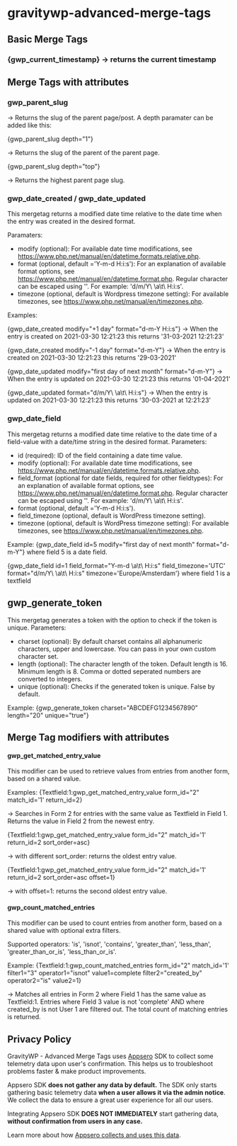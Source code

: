 # gravitywp-advanced-merge-tags

## Basic Merge Tags<br>
### {gwp_current_timestamp} -> returns the current timestamp

## Merge Tags with attributes
### gwp_parent_slug

-> Returns the slug of the parent page/post. A depth paramater can be added like this:

{gwp_parent_slug depth="1"}

-> Returns the slug of the parent of the parent page.

{gwp_parent_slug depth="top"}

-> Returns the highest parent page slug.

### gwp_date_created / gwp_date_updated
This mergetag returns a modified date time relative to the date time when the entry was created in the desired format. 

Paramaters:
- modify (optional): For available date time modifications, see https://www.php.net/manual/en/datetime.formats.relative.php.
- format (optional, default ='Y-m-d H:i:s'): For an explanation of available format options, see https://www.php.net/manual/en/datetime.format.php. Regular character can be escaped using '\'. For example: 'd/m/Y\ \a\t\ H:i:s'.
- timezone (optional, default is Wordpress timezone setting): For available timezones, see https://www.php.net/manual/en/timezones.php.

Examples:

{gwp_date_created modify="+1 day" format="d-m-Y H:i:s"}
-> When the entry is created on 2021-03-30 12:21:23 this returns '31-03-2021 12:21:23'

{gwp_date_created modify="-1 day" format="d-m-Y"}
-> When the entry is created on 2021-03-30 12:21:23 this returns '29-03-2021'

{gwp_date_updated modify="first day of next month" format="d-m-Y"}
-> When the entry is updated on 2021-03-30 12:21:23 this returns '01-04-2021'

{gwp_date_updated format="d/m/Y\ \a\t\ H:i:s"}
-> When the entry is updated on 2021-03-30 12:21:23 this returns '30-03-2021 at 12:21:23'

### gwp_date_field
This mergetag returns a modified date time relative to the date time of a field-value with a date/time string in the desired format. 
Parameters:
- id (required): ID of the field containing a date time value.
- modify (optional): For available date time modifications, see https://www.php.net/manual/en/datetime.formats.relative.php.
- field_format (optional for date fields, required for other fieldtypes): For an explanation of available format options, see https://www.php.net/manual/en/datetime.format.php. Regular character can be escaped using '\'. For example: 'd/m/Y\ \a\t\ H:i:s'.
- format (optional, default ='Y-m-d H:i:s').
- field_timezone (optional, default is WordPress timezone setting).
- timezone (optional, default is WordPress timezone setting): For available timezones, see https://www.php.net/manual/en/timezones.php.

Example:
{gwp_date_field id=5 modify="first day of next month" format="d-m-Y"} where field 5 is a date field.

{gwp_date_field id=1 field_format="Y-m-d \a\t\ H:i:s" field_timezone='UTC' format="d/m/Y\ \a\t\ H:i:s" timezone='Europe/Amsterdam'} where field 1 is a textfield


## gwp_generate_token
This mergetag generates a token with the option to check if the token is unique. 
Parameters:
- charset (optional): By default charset contains all alphanumeric characters, upper and lowercase. You can pass in your own custom character set.
- length (optional): The character length of the token. Default length is 16. Minimum length is 8. Comma or dotted seperated numbers are converted to integers.
- unique (optional): Checks if the generated token is unique. False by default.

Example: 
{gwp_generate_token charset="ABCDEFG1234567890" length="20" unique="true"}

## Merge Tag modifiers with attributes
#### gwp_get_matched_entry_value
This modifier can be used to retrieve values from entries from another form, based on a shared value.

Examples:
{Textfield:1:gwp_get_matched_entry_value form_id="2" match_id='1' return_id=2}

-> Searches in Form 2 for entries with the same value as Textfield in Field 1. Returns the value in Field 2 from the newest entry.

{Textfield:1:gwp_get_matched_entry_value form_id="2" match_id='1' return_id=2 sort_order=asc}

-> with different sort_order: returns the oldest entry value.

{Textfield:1:gwp_get_matched_entry_value form_id="2" match_id='1' return_id=2 sort_order=asc offset=1}

-> with offset=1: returns the second oldest entry value.<br>

#### gwp_count_matched_entries
This modifier can be used to count entries from another form, based on a shared value with optional extra filters.

Supported operators: 'is', 'isnot', 'contains', 'greater_than', 'less_than', 'greater_than_or_is', 'less_than_or_is'.

Example:
{Textfield:1:gwp_count_matched_entries form_id="2" match_id='1' filter1="3" operator1="isnot" value1=complete filter2="created_by" operator2="is" value2=1}

-> Matches all entries in Form 2 where Field 1 has the same value as Textfield:1. Entries where Field 3 value is not 'complete' AND where created_by is not User 1 are filtered out. The total count of matching entries is returned.


## Privacy Policy
GravityWP - Advanced Merge Tags uses [Appsero](https://appsero.com) SDK to collect some telemetry data upon user's confirmation. This helps us to troubleshoot problems faster & make product improvements.

Appsero SDK **does not gather any data by default.** The SDK only starts gathering basic telemetry data **when a user allows it via the admin notice**. We collect the data to ensure a great user experience for all our users.

Integrating Appsero SDK **DOES NOT IMMEDIATELY** start gathering data, **without confirmation from users in any case.**

Learn more about how [Appsero collects and uses this data](https://appsero.com/privacy-policy/).
